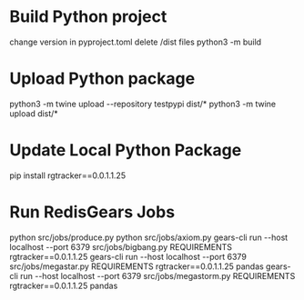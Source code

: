 # Build Python project
change version in pyproject.toml
delete /dist files
python3 -m build

# Upload Python package
python3 -m twine upload --repository testpypi dist/*
python3 -m twine upload dist/*

# Update Local Python Package
pip install rgtracker==0.0.1.1.25

# Run RedisGears Jobs
python src/jobs/produce.py 
python src/jobs/axiom.py 
gears-cli run --host localhost --port 6379 src/jobs/bigbang.py REQUIREMENTS rgtracker==0.0.1.1.25
gears-cli run --host localhost --port 6379 src/jobs/megastar.py REQUIREMENTS rgtracker==0.0.1.1.25 pandas
gears-cli run --host localhost --port 6379 src/jobs/megastorm.py REQUIREMENTS rgtracker==0.0.1.1.25 pandas
